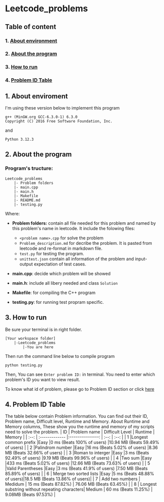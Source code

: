 # Leetcode_problems
 
## Table of content
### 1. [About environment](#about-environment)
### 2. [About the program](#about-the-program)
### 3. [How to run](#how-to-run)
### 4. [Problem ID Table](#problem-id)

## 1. About enviroment <a id="about-environment"></a>
I'm using these version below to implement this program

    g++ (MinGW.org GCC-6.3.0-1) 6.3.0  
    Copyright (C) 2016 Free Software Foundation, Inc.

and

    Python 3.12.3

## 2. About the program <a id="about-the-program"></a>

### Program's tructure:
    Leetcode_problems
        |- Problem folders
        |- main.cpp
        |- main.h
        |- Makefile
        |- README.md
        |- testing.py

Where:

- **Problem folders:** contain all file needed for this problem and named by this problem's name in leetcode. It include the folowing files:

    - `<problem name>.cpp` for solve the problem
    - `Problem_description.md` for decribe the problem. It is pasted from leetcode and re-format in markdown file.
    - `test.py` for testing the program.
    - `unittest.json` contain all information of the problem and input-output expectation of test cases.
- **main.cpp**: decide which problem will be showed
- **main.h**: include all libery needed and class `Solution`
- **Makefile**: for compiling the C++ program
- **testing.py**: for running test propram specific.


## 3. How to run <a id="how-to-run"></a>

Be sure your terminal is in right folder.

    [Your workspace folder]
        |-Leetcode_problems
            |-You are here

Then run the command line below to compile program

    python testing.py

Then, You can see `Enter problem ID:` in terminal. You need to enter which problem's ID you want to view result.

To know what id of problem, please go to Problem ID section or click [here](#problem-id)

## 4. Problem ID Table <a id="problem-id"></a>
The table below contain Problem information. You can find out their ID, Problem name, Difficult level, Runtime and Memory. About Runtime and Memory columns, These show you the runtime and memory of my scripts need to solve the problem.
|   ID      |   Problem name            |   Difficult Level |       Runtime                 |      Memory                       |
|   :--:    |   :-------------          |:---------------:  |       :--:                    |       :--:                        |
|   1       |Longest common prefix      |Easy               |0 ms (Beats 100% of users)     |10.94 MB (Beats 59.49% of users)   |
|   2       |Palindrom number           |Easy               |16 ms (Beats 5.02% of users)   |8.36 MB (Beats 32.66% of users)    |
|   3       |Roman to interger          |Easy               |3 ms (Beats 92.49% of users)   |9.19 MB (Beats 99.96% of users)    |
|   4       |Two sum                    |Easy               |433 ms (Beats 5.02% of users)  |12.66 MB (Beats 73.63% of users)   |
|   5       |Valid Parentheses          |Easy               |3 ms (Beats 41.9% of users)    |7.50 MB (Beats 85.89% of users)    |
|   6     | Merge two sorted lists      |Esay |5 ms (Beats 48.88% of users)|18.5 MB (Beats 13.86% of users)|
|   7   |   Add two numbers |   Medidum |   15 ms (Beats 87.82%)    |    76.06 MB (Beats 63.45%)   |
|   8   |   Longest substring without repeating characters| Medium  |   60 ms (Beats 11.25%)    |    9.08MB (Beats 97.53%)   |